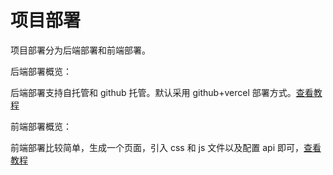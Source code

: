 # 项目部署

项目部署分为后端部署和前端部署。

后端部署概览：

后端部署支持自托管和 github 托管。默认采用 github+vercel 部署方式。[查看教程](backenddeploy.md?id=后端部署)

前端部署概览：

前端部署比较简单，生成一个页面，引入 css 和 js 文件以及配置 api 即可，[查看教程](frontenddeploy?id=前端部署)
